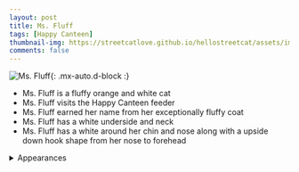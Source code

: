```yaml
---
layout: post
title: Ms. Fluff
tags: [Happy Canteen]
thumbnail-img: https://streetcatlove.github.io/hellostreetcat/assets/img/ms_fluff.png
comments: false
---
```


![Ms. Fluff](https://streetcatlove.github.io/hellostreetcat/assets/img/ms_fluff.png){: .mx-auto.d-block :}

* Ms. Fluff is a fluffy orange and white cat
* Ms. Fluff visits the Happy Canteen feeder
* Ms. Fluff earned her name from her exceptionally fluffy coat 
* Ms. Fluff has a white underside and neck
* Ms. Fluff has a white around her chin and nose along with a upside down hook shape from her nose to forehead

<details>
<summary>Appearances</summary>
<ul>
  <li><a href="https://youtu.be/-LLy1NVZw3g?t=17340">8/25/24 20:53</a></li>
  <li><a href="https://youtu.be/RzMebKW08rY?t=64">9/7/24 23:56</a></li>
  <li><a href="https://youtu.be/3_Zb5keRhdE?t=28672">11/3/2024 22:53</a></li>
  <li><a href="https://youtu.be/IZYnDqvXZZ4?t=941">11/16/2024 13:19</a></li>
  <li><a href="https://youtu.be/luj3w5wc9hE?t=6774">12/3/2024 14:49</a></li>
</ul>
</details>

